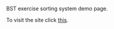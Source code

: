 BST exercise sorting system demo page.

To visit the site click [this](https://gusha987.github.io/bst/).
